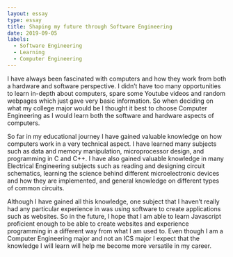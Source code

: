 ```yaml
---
layout: essay
type: essay
title: Shaping my future through Software Engineering
date: 2019-09-05
labels:
  - Software Engineering
  - Learning
  - Computer Engineering
---
```


I have always been fascinated with computers and how they work from both a hardware and software perspective. I didn’t have too many opportunities to learn in-depth about computers, spare some Youtube videos and random webpages which just gave very basic information. So when deciding on what my college major would be I thought it best to choose Computer Engineering as I would learn both the software and hardware aspects of computers.

So far in my educational journey I have gained valuable knowledge on how computers work in a very technical aspect. I have learned many subjects such as data and memory manipulation, microprocessor design, and programming in C and C++. I have also gained valuable knowledge in many Electrical Engineering subjects such as reading and designing circuit schematics, learning the science behind different microelectronic devices and how they are implemented, and general knowledge on different types of common circuits.

Although I have gained all this knowledge, one subject that I haven’t really had any particular experience in was using software to create applications such as websites. So in the future, I hope that I am able to learn Javascript proficient enough to be able to create websites and experience programming in a different way from what I am used to. Even though I am a Computer Engineering major and not an ICS major I expect that the knowledge I will learn will help me become more versatile in my career.
